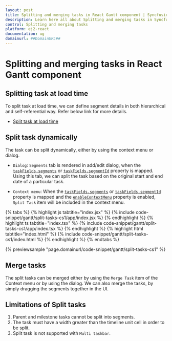 ```yaml
---
layout: post
title: Splitting and merging tasks in React Gantt component | Syncfusion
description: Learn here all about Splitting and merging tasks in Syncfusion React Gantt component of Syncfusion Essential JS 2 and more.
control: Splitting and merging tasks 
platform: ej2-react
documentation: ug
domainurl: ##DomainURL##
---
```


# Splitting and merging tasks in React Gantt component

## Splitting task at load time

To split task at load time, we can define segment details in both hierarchical and self-referential way.
Refer below link for more details.

* [Split task at load time](https://ej2.syncfusion.com/react/documentation/gantt/data-binding#split-task)

## Split task dynamically

The task can be split dynamically, either by using the context menu or dialog.

* `Dialog`: `Segments` tab is rendered in add/edit dialog, when the [`taskFields.segments`](https://ej2.syncfusion.com/react/documentation/api/gantt/taskFields/#segments) or [`taskFields.segmentId`](https://ej2.syncfusion.com/react/documentation/api/gantt/taskFields/#segmentId) property is mapped. Using this tab, we can split the task based on the original start and end date of a particular task.

* `Context menu`: When the [`taskFields.segments`](https://ej2.syncfusion.com/react/documentation/api/gantt/taskFields/#segments) or [`taskFields.segmentId`](https://ej2.syncfusion.com/react/documentation/api/gantt/taskFields/#segmentId) property is mapped and the [`enableContextMenu`](https://ej2.syncfusion.com/react/documentation/api/gantt/#enablecontextmenu) property is enabled, `Split Task` item will be included in the context menu.

{% tabs %}
{% highlight js tabtitle="index.jsx" %}
{% include code-snippet/gantt/split-tasks-cs1/app/index.jsx %}
{% endhighlight %}
{% highlight ts tabtitle="index.tsx" %}
{% include code-snippet/gantt/split-tasks-cs1/app/index.tsx %}
{% endhighlight %}
{% highlight html tabtitle="index.html" %}
{% include code-snippet/gantt/split-tasks-cs1/index.html %}
{% endhighlight %}
{% endtabs %}
        
{% previewsample "page.domainurl/code-snippet/gantt/split-tasks-cs1" %}

## Merge tasks

The split tasks can be merged either by using the `Merge Task` item of the Context menu or by using the dialog. We can also merge the tasks, by simply dragging the segments together in the UI.

## Limitations of Split tasks

1. Parent and milestone tasks cannot be split into segments.
2. The task must have a width greater than the timeline unit cell in order to be split.
3. Split task is not supported with `Multi taskbar`.
